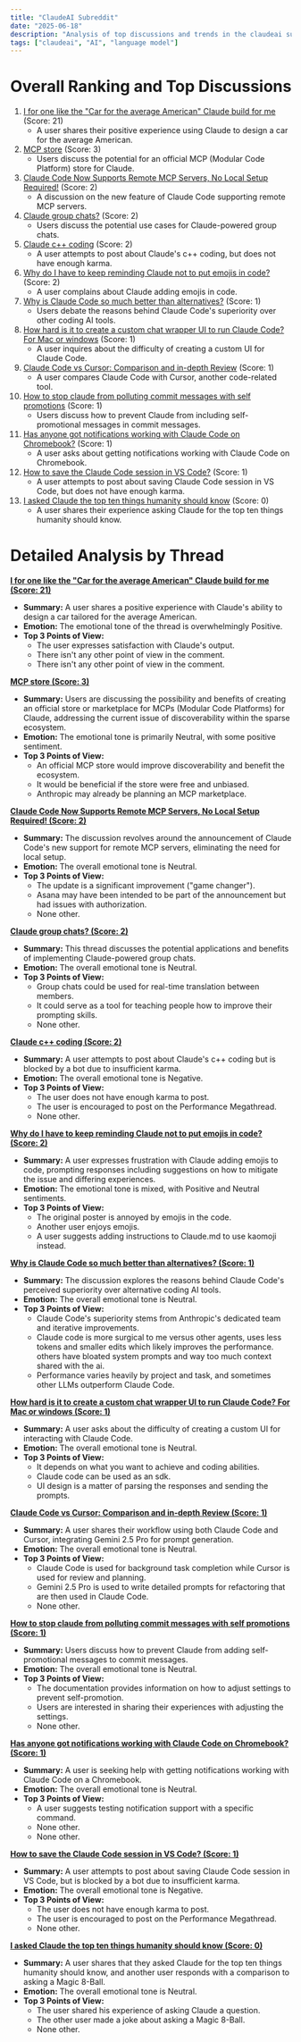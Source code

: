 ```yaml
---
title: "ClaudeAI Subreddit"
date: "2025-06-18"
description: "Analysis of top discussions and trends in the claudeai subreddit"
tags: ["claudeai", "AI", "language model"]
---
```


# Overall Ranking and Top Discussions
1.  [I for one like the "Car for the average American" Claude build for me](https://i.redd.it/lgkzg68ikq7f1.jpeg) (Score: 21)
    *   A user shares their positive experience using Claude to design a car for the average American.
2.  [MCP store](https://www.reddit.com/r/ClaudeAI/comments/1lenxno/mcp_store/) (Score: 3)
    *   Users discuss the potential for an official MCP (Modular Code Platform) store for Claude.
3.  [Claude Code Now Supports Remote MCP Servers, No Local Setup Required!](https://www.reddit.com/r/ClaudeAI/comments/1lemtxx/claude_code_now_supports_remote_mcp_servers_no/) (Score: 2)
    *   A discussion on the new feature of Claude Code supporting remote MCP servers.
4.  [Claude group chats?](https://www.reddit.com/r/ClaudeAI/comments/1lenhfw/claude_group_chats/) (Score: 2)
    *   Users discuss the potential use cases for Claude-powered group chats.
5.  [Claude c++ coding](https://www.reddit.com/r/ClaudeAI/comments/1lepqs1/claude_c_coding/) (Score: 2)
    *   A user attempts to post about Claude's c++ coding, but does not have enough karma.
6.  [Why do I have to keep reminding Claude not to put emojis in code?](https://www.reddit.com/r/ClaudeAI/comments/1lepyn5/why_do_i_have_to_keep_reminding_claude_not_to_put/) (Score: 2)
    *   A user complains about Claude adding emojis in code.
7.  [Why is Claude Code so much better than alternatives?](https://www.reddit.com/r/ClaudeAI/comments/1len082/why_is_claude_code_so_much_better_than/) (Score: 1)
    *   Users debate the reasons behind Claude Code's superiority over other coding AI tools.
8.  [How hard is it to create a custom chat wrapper UI to run Claude Code? For Mac or windows](https://www.reddit.com/r/ClaudeAI/comments/1len3ve/how_hard_is_it_to_create_a_custom_chat_wrapper_ui/) (Score: 1)
    *   A user inquires about the difficulty of creating a custom UI for Claude Code.
9.  [Claude Code vs Cursor: Comparison and in-depth Review](https://www.reddit.com/r/ClaudeAI/comments/1lenf2k/claude_code_vs_cursor_comparison_and_indepth/) (Score: 1)
    *   A user compares Claude Code with Cursor, another code-related tool.
10. [How to stop claude from polluting commit messages with self promotions](https://www.reddit.com/r/ClaudeAI/comments/1lenfn8/how_to_stop_claude_from_polluting_commit_messages/) (Score: 1)
    *   Users discuss how to prevent Claude from including self-promotional messages in commit messages.
11. [Has anyone got notifications working with Claude Code on Chromebook?](https://www.reddit.com/r/ClaudeAI/comments/1leotu3/has_anyone_got_notifications_working_with_claude/) (Score: 1)
    *   A user asks about getting notifications working with Claude Code on Chromebook.
12. [How to save the Claude Code session in VS Code?](https://www.reddit.com/r/ClaudeAI/comments/1leprbm/how_to_save_the_claude_code_session_in_vs_code/) (Score: 1)
    *   A user attempts to post about saving Claude Code session in VS Code, but does not have enough karma.
13. [I asked Claude the top ten things humanity should know](https://www.reddit.com/r/ClaudeAI/comments/1leox09/i_asked_claude_the_top_ten_things_humanity_should/) (Score: 0)
    *   A user shares their experience asking Claude for the top ten things humanity should know.

# Detailed Analysis by Thread
**[I for one like the "Car for the average American" Claude build for me (Score: 21)](https://i.redd.it/lgkzg68ikq7f1.jpeg)**
*   **Summary:**  A user shares a positive experience with Claude's ability to design a car tailored for the average American.
*   **Emotion:** The emotional tone of the thread is overwhelmingly Positive.
*   **Top 3 Points of View:**
    *   The user expresses satisfaction with Claude's output.
    *   There isn't any other point of view in the comment.
    *   There isn't any other point of view in the comment.

**[MCP store (Score: 3)](https://www.reddit.com/r/ClaudeAI/comments/1lenxno/mcp_store/)**
*   **Summary:** Users are discussing the possibility and benefits of creating an official store or marketplace for MCPs (Modular Code Platforms) for Claude, addressing the current issue of discoverability within the sparse ecosystem.
*   **Emotion:** The emotional tone is primarily Neutral, with some positive sentiment.
*   **Top 3 Points of View:**
    *   An official MCP store would improve discoverability and benefit the ecosystem.
    *   It would be beneficial if the store were free and unbiased.
    *   Anthropic may already be planning an MCP marketplace.

**[Claude Code Now Supports Remote MCP Servers, No Local Setup Required! (Score: 2)](https://www.reddit.com/r/ClaudeAI/comments/1lemtxx/claude_code_now_supports_remote_mcp_servers_no/)**
*   **Summary:** The discussion revolves around the announcement of Claude Code's new support for remote MCP servers, eliminating the need for local setup.
*   **Emotion:** The overall emotional tone is Neutral.
*   **Top 3 Points of View:**
    *   The update is a significant improvement ("game changer").
    *   Asana may have been intended to be part of the announcement but had issues with authorization.
    *   None other.

**[Claude group chats? (Score: 2)](https://www.reddit.com/r/ClaudeAI/comments/1lenhfw/claude_group_chats/)**
*   **Summary:** This thread discusses the potential applications and benefits of implementing Claude-powered group chats.
*   **Emotion:** The overall emotional tone is Neutral.
*   **Top 3 Points of View:**
    *   Group chats could be used for real-time translation between members.
    *   It could serve as a tool for teaching people how to improve their prompting skills.
    *   None other.

**[Claude c++ coding (Score: 2)](https://www.reddit.com/r/ClaudeAI/comments/1lepqs1/claude_c_coding/)**
*   **Summary:** A user attempts to post about Claude's c++ coding but is blocked by a bot due to insufficient karma.
*   **Emotion:** The overall emotional tone is Negative.
*   **Top 3 Points of View:**
    *   The user does not have enough karma to post.
    *   The user is encouraged to post on the Performance Megathread.
    *   None other.

**[Why do I have to keep reminding Claude not to put emojis in code? (Score: 2)](https://www.reddit.com/r/ClaudeAI/comments/1lepyn5/why_do_i_have_to_keep_reminding_claude_not_to_put/)**
*   **Summary:** A user expresses frustration with Claude adding emojis to code, prompting responses including suggestions on how to mitigate the issue and differing experiences.
*   **Emotion:** The emotional tone is mixed, with Positive and Neutral sentiments.
*   **Top 3 Points of View:**
    *   The original poster is annoyed by emojis in the code.
    *   Another user enjoys emojis.
    *   A user suggests adding instructions to Claude.md to use kaomoji instead.

**[Why is Claude Code so much better than alternatives? (Score: 1)](https://www.reddit.com/r/ClaudeAI/comments/1len082/why_is_claude_code_so_much_better_than/)**
*   **Summary:** The discussion explores the reasons behind Claude Code's perceived superiority over alternative coding AI tools.
*   **Emotion:** The overall emotional tone is Neutral.
*   **Top 3 Points of View:**
    *   Claude Code's superiority stems from Anthropic's dedicated team and iterative improvements.
    *   Claude code is more surgical to me versus other agents, uses less tokens and smaller edits which likely improves the performance. others have bloated system prompts and way too much context shared with the ai.
    *   Performance varies heavily by project and task, and sometimes other LLMs outperform Claude Code.

**[How hard is it to create a custom chat wrapper UI to run Claude Code? For Mac or windows (Score: 1)](https://www.reddit.com/r/ClaudeAI/comments/1len3ve/how_hard_is_it_to_create_a_custom_chat_wrapper_ui/)**
*   **Summary:** A user asks about the difficulty of creating a custom UI for interacting with Claude Code.
*   **Emotion:** The overall emotional tone is Neutral.
*   **Top 3 Points of View:**
    *   It depends on what you want to achieve and coding abilities.
    *   Claude code can be used as an sdk.
    *   UI design is a matter of parsing the responses and sending the prompts.

**[Claude Code vs Cursor: Comparison and in-depth Review (Score: 1)](https://www.reddit.com/r/ClaudeAI/comments/1lenf2k/claude_code_vs_cursor_comparison_and_indepth/)**
*   **Summary:** A user shares their workflow using both Claude Code and Cursor, integrating Gemini 2.5 Pro for prompt generation.
*   **Emotion:** The overall emotional tone is Neutral.
*   **Top 3 Points of View:**
    *   Claude Code is used for background task completion while Cursor is used for review and planning.
    *   Gemini 2.5 Pro is used to write detailed prompts for refactoring that are then used in Claude Code.
    *   None other.

**[How to stop claude from polluting commit messages with self promotions (Score: 1)](https://www.reddit.com/r/ClaudeAI/comments/1lenfn8/how_to_stop_claude_from_polluting_commit_messages/)**
*   **Summary:** Users discuss how to prevent Claude from adding self-promotional messages to commit messages.
*   **Emotion:** The overall emotional tone is Neutral.
*   **Top 3 Points of View:**
    *   The documentation provides information on how to adjust settings to prevent self-promotion.
    *   Users are interested in sharing their experiences with adjusting the settings.
    *   None other.

**[Has anyone got notifications working with Claude Code on Chromebook? (Score: 1)](https://www.reddit.com/r/ClaudeAI/comments/1leotu3/has_anyone_got_notifications_working_with_claude/)**
*   **Summary:** A user is seeking help with getting notifications working with Claude Code on a Chromebook.
*   **Emotion:** The overall emotional tone is Neutral.
*   **Top 3 Points of View:**
    *   A user suggests testing notification support with a specific command.
    *   None other.
    *   None other.

**[How to save the Claude Code session in VS Code? (Score: 1)](https://www.reddit.com/r/ClaudeAI/comments/1leprbm/how_to_save_the_claude_code_session_in_vs_code/)**
*   **Summary:** A user attempts to post about saving Claude Code session in VS Code, but is blocked by a bot due to insufficient karma.
*   **Emotion:** The overall emotional tone is Negative.
*   **Top 3 Points of View:**
    *   The user does not have enough karma to post.
    *   The user is encouraged to post on the Performance Megathread.
    *   None other.

**[I asked Claude the top ten things humanity should know (Score: 0)](https://www.reddit.com/r/ClaudeAI/comments/1leox09/i_asked_claude_the_top_ten_things_humanity_should/)**
*   **Summary:** A user shares that they asked Claude for the top ten things humanity should know, and another user responds with a comparison to asking a Magic 8-Ball.
*   **Emotion:** The overall emotional tone is Neutral.
*   **Top 3 Points of View:**
    *   The user shared his experience of asking Claude a question.
    *   The other user made a joke about asking a Magic 8-Ball.
    *   None other.
